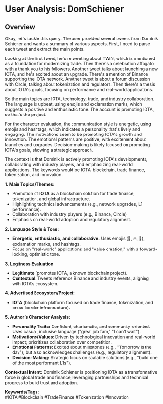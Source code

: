# User Analysis: DomSchiener

## Overview

<think>
Okay, let's tackle this query. The user provided several tweets from Dominik Schiener and wants a summary of various aspects. First, I need to parse each tweet and extract the main points.

Looking at the first tweet, he's retweeting about TWIN, which is mentioned as a foundation for modernizing trade. Then there's a celebration affogato with a thank you to his followers. Another tweet talks about launching a new IOTA, and he's excited about an upgrade. There's a mention of Binance supporting the IOTA network. Another tweet is about a forum discussion with Circle, talking about tokenization and regulators. Then there's a thesis about IOTA's goals, focusing on performance and real-world applications.

So the main topics are IOTA, technology, trade, and industry collaboration. The language is upbeat, using emojis and exclamation marks, which suggests a positive and enthusiastic tone. The account is promoting IOTA, so that's the project. 

For the character evaluation, the communication style is energetic, using emojis and hashtags, which indicates a personality that's lively and engaging. The motivations seem to be promoting IOTA's growth and innovation. The emotional patterns are positive, with excitement about launches and upgrades. Decision-making is likely focused on promoting IOTA's goals, showing a strategic approach.

The context is that Dominik is actively promoting IOTA's developments, collaborating with industry players, and emphasizing real-world applications. The keywords would be IOTA, blockchain, trade finance, tokenization, and innovation.
</think>

**1. Main Topics/Themes:**  
- Promotion of **IOTA** as a blockchain solution for trade finance, tokenization, and global infrastructure.  
- Highlighting technical advancements (e.g., network upgrades, L1 performance).  
- Collaboration with industry players (e.g., Binance, Circle).  
- Emphasis on real-world adoption and regulatory alignment.  

**2. Language Style & Tone:**  
- **Energetic, enthusiastic, and collaborative.** Uses emojis (🎉, 🔥, 🫶), exclamation marks, and hashtags.  
- Focus on "real-world" applications and "value creation," with a forward-looking, optimistic tone.  

**3. Legitness Evaluation:**  
- **Legitimate** (promotes IOTA, a known blockchain project).  
- **Contextual**: Tweets reference Binance and industry events, aligning with IOTA’s ecosystem.  

**4. Advertised Ecosystem/Project:**  
- **IOTA** (blockchain platform focused on trade finance, tokenization, and cross-border infrastructure).  

**5. Author’s Character Analysis:**  
- **Personality Traits:** Confident, charismatic, and community-oriented. Uses casual, inclusive language ("great job fam," "I can't wait").  
- **Motivations/Values:** Driven by technological innovation and real-world impact; prioritizes collaboration over competition.  
- **Emotional Patterns:** Excited about milestones (e.g., "Tomorrow is the day"), but also acknowledges challenges (e.g., regulatory alignment).  
- **Decision-Making:** Strategic focus on scalable solutions (e.g., "build one of the most performant L1s").  

**Contextual Intent:** Dominik Schiener is positioning IOTA as a transformative force in global trade and finance, leveraging partnerships and technical progress to build trust and adoption.  

**Keywords/Tags:**  
#IOTA #Blockchain #TradeFinance #Tokenization #Innovation